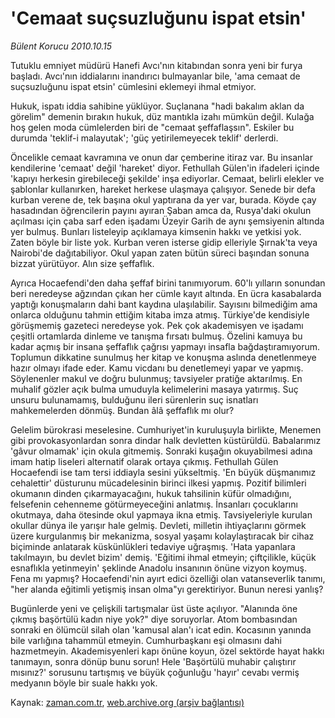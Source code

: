 # 'Cemaat suçsuzluğunu ispat etsin'

*Bülent Korucu 2010.10.15*

<td class="columnist-detail">
<p>Tutuklu emniyet müdürü Hanefi Avcı'nın kitabından sonra yeni bir furya başladı. Avcı'nın iddialarını inandırıcı bulmayanlar bile, 'ama cemaat de suçsuzluğunu ispat etsin' cümlesini eklemeyi ihmal etmiyor.</p>
<p>
<div id="haberMetinDiv">
<p>Hukuk, ispatı iddia sahibine yüklüyor. Suçlanana "hadi bakalım aklan da görelim" demenin bırakın hukuk, düz mantıkla izahı mümkün değil. Kulağa hoş gelen moda cümlelerden biri de "cemaat şeffaflaşsın". Eskiler bu durumda 'teklif-i malayutak'; 'güç yetirilemeyecek teklif' derlerdi.
<p> Öncelikle cemaat kavramına ve onun dar çemberine itiraz var. Bu insanlar kendilerine 'cemaat' değil 'hareket' diyor. Fethullah Gülen'in ifadeleri içinde 'kapıyı herkesin girebileceği şekilde' inşa ediyorlar. Cemaat, belirli elekler ve şablonlar kullanırken, hareket herkese ulaşmaya çalışıyor. Senede bir defa kurban verene de, tek başına okul yaptırana da yer var, burada. Köyde çay hasadından öğrencilerin payını ayıran Şaban amca da, Rusya'daki okulun açılması için çaba sarf eden işadamı Üzeyir Garih de aynı şemsiyenin altında yer bulmuş. Bunları listeleyip açıklamaya kimsenin hakkı ve yetkisi yok. Zaten böyle bir liste yok. Kurban veren isterse gidip elleriyle Şırnak'ta veya Nairobi'de dağıtabiliyor. Okul yapan zaten bütün süreci başından sonuna bizzat yürütüyor. Alın size şeffaflık.
<p> Ayrıca Hocaefendi'den daha şeffaf birini tanımıyorum. 60'lı yılların sonundan beri neredeyse ağzından çıkan her cümle kayıt altında. En ücra kasabalarda yaptığı konuşmaların dahi bant kaydına ulaşılabilir. Sayısını bilmediğim ama onlarca olduğunu tahmin ettiğim kitaba imza atmış. Türkiye'de kendisiyle görüşmemiş gazeteci neredeyse yok. Pek çok akademisyen ve işadamı çeşitli ortamlarda dinleme ve tanışma fırsatı bulmuş. Özelini kamuya bu kadar açmış bir insana şeffaflık çağrısı yapmayı insafla bağdaştıramıyorum. Toplumun dikkatine sunulmuş her kitap ve konuşma aslında denetlenmeye hazır olmayı ifade eder. Kamu vicdanı bu denetlemeyi yapar ve yapmış. Söylenenler makul ve doğru bulunmuş; tavsiyeler pratiğe aktarılmış. En muhalif gözler açık bulma umuduyla kelimelerini masaya yatırmış. Suç unsuru bulunamamış, bulduğunu ileri sürenlerin suç isnatları mahkemelerden dönmüş. Bundan âlâ şeffaflık mı olur?
<p> Gelelim bürokrasi meselesine. Cumhuriyet'in kuruluşuyla birlikte, Menemen gibi provokasyonlardan sonra dindar halk devletten küstürüldü. Babalarımız 'gâvur olmamak' için okula gitmemiş. Sonraki kuşağın okuyabilmesi adına imam hatip liseleri alternatif olarak ortaya çıkmış. Fethullah Gülen Hocaefendi ise tam tersi iddiayla sesini yükseltmiş. 'En büyük düşmanımız cehalettir' düsturunu mücadelesinin birinci ilkesi yapmış. Pozitif bilimleri okumanın dinden çıkarmayacağını, hukuk tahsilinin küfür olmadığını, felsefenin cehenneme götürmeyeceğini anlatmış. İnsanları çocuklarını okutmaya, daha ötesinde okul yapmaya ikna etmiş. Tavsiyeleriyle kurulan okullar dünya ile yarışır hale gelmiş. Devleti, milletin ihtiyaçlarını görmek üzere kurgulanmış bir mekanizma, sosyal yaşamı kolaylaştıracak bir cihaz biçiminde anlatarak küskünlükleri tedaviye uğraşmış. 'Hata yapanlara takılmayın, bu devlet bizim' demiş. 'Eğitimi ihmal etmeyin; çiftçilikle, küçük esnaflıkla yetinmeyin' şeklinde Anadolu insanının önüne vizyon koymuş. Fena mı yapmış? Hocaefendi'nin ayırt edici özelliği olan vatanseverlik tanımı, "her alanda eğitimli yetişmiş insan olma"yı gerektiriyor. Bunun neresi yanlış?
<p> Bugünlerde yeni ve çelişkili tartışmalar üst üste açılıyor. "Alanında öne çıkmış başörtülü kadın niye yok?" diye soruyorlar. Atom bombasından sonraki en ölümcül silah olan 'kamusal alan'ı icat edin. Kocasının yanında bile varlığına tahammül etmeyin. Cumhurbaşkanı eşi olmasını dahi hazmetmeyin. Akademisyenleri kapı önüne koyun, özel sektörde hayat hakkı tanımayın, sonra dönüp bunu sorun! Hele 'Başörtülü muhabir çalıştırır mısınız?' sorusunu tartışmış ve büyük çoğunluğu 'hayır' cevabı vermiş medyanın böyle bir suale hakkı yok.</p></p></p></p></p></div>
</p>
<a href="http://web.archive.org/web/20101224234123/mailto:b.korucu@zaman.com.tr">
</a></td>

Kaynak: [zaman.com.tr](http://zaman.com.tr/yazar.do?yazino=1040417), [web.archive.org (arşiv bağlantısı)](http://web.archive.org/web/20101224234123/http://zaman.com.tr/yazar.do?yazino=1040417)

